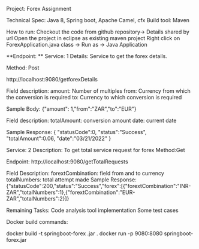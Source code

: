
Project: Forex Assignment

Technical Spec:
Java 8, Spring boot, Apache Camel, cfx 
Build tool: Maven

How to run:
Checkout the code from github repository-> Details shared by url
Open the project in eclipse as existing maven project
Right click on ForexApplication.java class -> Run as -> Java Application

**Endpoint: **
Service: 1 
Details: Service to get the forex details. 
 
Method:
Post


http://localhost:9080/getforexDetails

Field description:
 amount: Number of multiples 
 from: Currency from which the conversion is required
 to: Currency to which conversion is required 			 

Sample Body:
{"amount": 1,"from":"ZAR","to":"EUR"} 

Field description:
totalAmount: conversion amount
date: current date

Sample Response:
{
"statusCode":0,
"status":"Success",
"totalAmount":0.06,
"date":"03/21/2022"
}

Service: 2
Description: To get total service request for forex
Method:Get
 
Endpoint: 
http://localhost:9080/getTotalRequests 

Field Description:
forextCombination: field from and to currency
totalNumbers: total attempt made
Sample Response:
{"statusCode":200,"status":"Success","forex":[{"forextCombination":"INR-ZAR","totalNumbers":1},{"forextCombination":"EUR-ZAR","totalNumbers":2}]} 
 
  

Remaining Tasks:
Code analysis tool implementation
Some test cases


Docker build commands: 

docker build -t springboot-forex .jar . 
docker run -p 9080:8080 springboot-forex.jar
